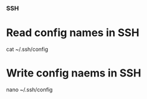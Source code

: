 ### SSH

# Read config names in SSH
cat ~/.ssh/config

# Write config naems in SSH 
nano ~/.ssh/config